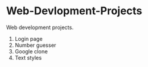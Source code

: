 # Web-Devlopment-Projects

Web development projects.
1. Login page
2. Number guesser
3. Google clone
4. Text styles
